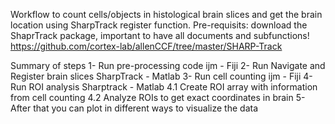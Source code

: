Workflow to count cells/objects in histological brain slices and get the brain location using SharpTrack register function. Pre-requisits: download the ShaprTrack package, important to have all documents and subfunctions! https://github.com/cortex-lab/allenCCF/tree/master/SHARP-Track

Summary of steps
1- Run pre-processing code ijm - Fiji 
2- Run Navigate and Register brain slices SharpTrack - Matlab 
3- Run cell counting ijm - Fiji 
4- Run ROI analysis Sharptrack - Matlab 
4.1 Create ROI array with information from cell counting 
4.2 Analyze ROIs to get exact coordinates in brain 
5- After that you can plot in different ways to visualize the data
